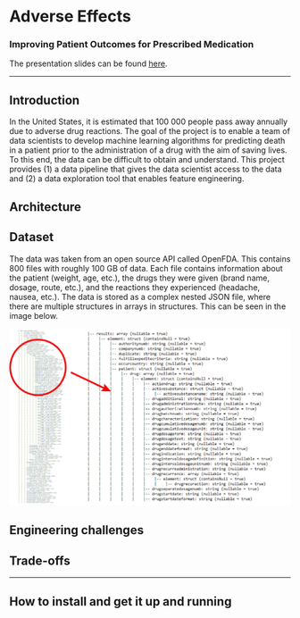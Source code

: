 # Adverse Effects
### Improving Patient Outcomes for Prescribed Medication

The presentation slides can be found [here](https://docs.google.com/presentation/d/1s17D2VxaNppbjIhvesi7fQ0S1EsHI8kzfqqyxD12h7w/edit#slide=id.g97d56aba72_0_119).

<hr/>

## Introduction

In the United States, it is estimated that 100 000 people pass away annually due to adverse drug reactions. The goal of the project is to enable a team of data scientists to develop machine learning algorithms for predicting death in a patient prior to the administration of a drug with the aim of saving lives. To this end, the data can be difficult to obtain and understand. This project provides (1) a data pipeline that gives the data scientist access to the data and (2) a data exploration tool that enables feature engineering. 

## Architecture

## Dataset

The data was taken from an open source API called OpenFDA. This contains 800 files with roughly 100 GB of data. Each file contains information about the patient (weight, age, etc.), the drugs they were given (brand name, dosage, route, etc.), and the reactions they experienced (headache, nausea, etc.). The data is stored as a complex nested JSON file, where there are multiple structures in arrays in structures. This can be seen in the image below. 

<p align="center">
<img src = "./images/JSON.jpg" width="800" class="center">
</p>

## Engineering challenges

## Trade-offs

<hr/>

## How to install and get it up and running